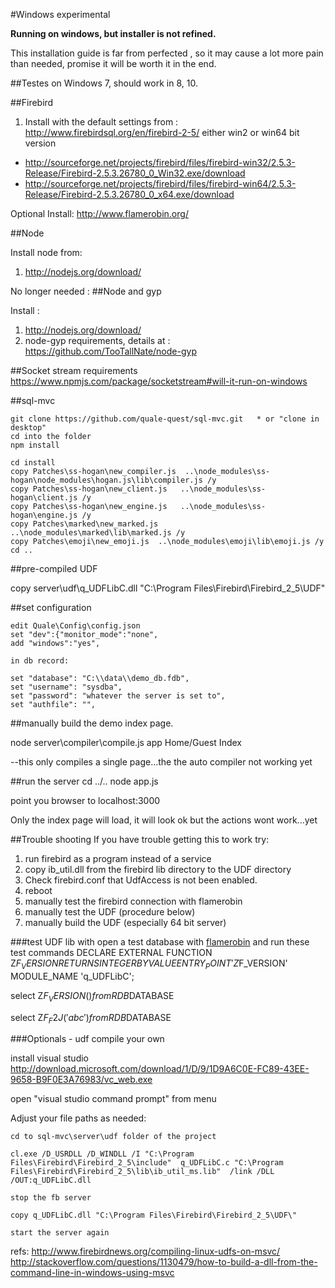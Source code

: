 
#Windows experimental

**Running on windows, but installer is not refined.**

This installation guide is far from perfected , 
so it may cause a lot more pain than needed,
promise it will be worth it in the end.

##Testes on Windows 7, should work in 8, 10.

##Firebird

1. Install with the default settings from :
http://www.firebirdsql.org/en/firebird-2-5/  either win2 or win64 bit version 
* http://sourceforge.net/projects/firebird/files/firebird-win32/2.5.3-Release/Firebird-2.5.3.26780_0_Win32.exe/download
* http://sourceforge.net/projects/firebird/files/firebird-win64/2.5.3-Release/Firebird-2.5.3.26780_0_x64.exe/download

Optional Install:
http://www.flamerobin.org/


##Node

Install node from:

1. http://nodejs.org/download/




No longer needed : 
##Node and gyp

Install :

1. http://nodejs.org/download/
2. node-gyp requirements, details at : https://github.com/TooTallNate/node-gyp


##Socket stream requirements
https://www.npmjs.com/package/socketstream#will-it-run-on-windows

##sql-mvc

```
git clone https://github.com/quale-quest/sql-mvc.git   * or "clone in desktop"
cd into the folder
npm install

cd install
copy Patches\ss-hogan\new_compiler.js  ..\node_modules\ss-hogan\node_modules\hogan.js\lib\compiler.js /y
copy Patches\ss-hogan\new_client.js   ..\node_modules\ss-hogan\client.js /y
copy Patches\ss-hogan\new_engine.js   ..\node_modules\ss-hogan\engine.js /y
copy Patches\marked\new_marked.js   ..\node_modules\marked\lib\marked.js /y
copy Patches\emoji\new_emoji.js  ..\node_modules\emoji\lib\emoji.js /y
cd ..
```

##pre-compiled UDF

copy server\udf\q_UDFLibC.dll  "C:\Program Files\Firebird\Firebird_2_5\UDF"

##set configuration

```
edit Quale\Config\config.json
set "dev":{"monitor_mode":"none",
add "windows":"yes",

in db record:

set "database": "C:\\data\\demo_db.fdb",
set "username": "sysdba",
set "password": "whatever the server is set to",
set "authfile": "",
```
		
##manually build the demo index page.



node  server\compiler\compile.js app Home/Guest Index

--this only compiles a single page...the the auto compiler not working yet

##run the server
cd ../..
node app.js

point you browser to localhost:3000

Only the index page will load, it will look ok but the actions wont work...yet



 

##Trouble shooting
If you have trouble getting this to work try:

1. run firebird as a program instead of a service
2. copy ib_util.dll from the firebird lib directory to the UDF directory
2. Check firebird.conf that UdfAccess is not been enabled.
3. reboot
4. manually test the firebird connection with flamerobin
5. manually test the UDF (procedure below)
5. manually build the UDF (especially 64 bit server)
 

###test UDF lib with 
open a test database with [flamerobin](http://www.flamerobin.org/) and run these test commands
DECLARE EXTERNAL FUNCTION Z$F_VERSION
RETURNS INTEGER BY VALUE 
ENTRY_POINT 'Z$F_VERSION'
MODULE_NAME 'q_UDFLibC';


select  Z$F_VERSION() from RDB$DATABASE
	
select Z$F_F2J('abc') from RDB$DATABASE
 
 
 
###Optionals - udf compile your own 
	
install visual studio 
http://download.microsoft.com/download/1/D/9/1D9A6C0E-FC89-43EE-9658-B9F0E3A76983/vc_web.exe	
	
open "visual studio command prompt"  from menu

Adjust your file paths as needed:

```
cd to sql-mvc\server\udf folder of the project

cl.exe /D_USRDLL /D_WINDLL /I "C:\Program Files\Firebird\Firebird_2_5\include"  q_UDFLibC.c "C:\Program Files\Firebird\Firebird_2_5\lib\ib_util_ms.lib"  /link /DLL /OUT:q_UDFLibC.dll

stop the fb server

copy q_UDFLibC.dll "C:\Program Files\Firebird\Firebird_2_5\UDF\"

start the server again
```	
  
refs:
http://www.firebirdnews.org/compiling-linux-udfs-on-msvc/
http://stackoverflow.com/questions/1130479/how-to-build-a-dll-from-the-command-line-in-windows-using-msvc




